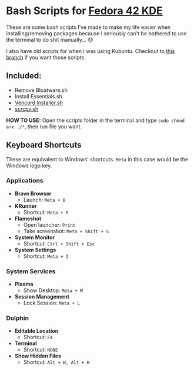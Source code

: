 # Bash Scripts for [Fedora 42 KDE](https://fedoraproject.org/)
These are some bash scripts I've made to make my life easier when installing/removing packages because I seriously can't be bothered to use the terminal to do shit manually... 😓

I also have old scripts for when I was using Kubuntu. Checkout to [this branch](https://github.com/TheRambotnic/linux-bash-scripts/tree/kubuntu) if you want those scripts.

## Included:
* Remove Bloatware.sh
* Install Essentials.sh
* [Vencord Installer.sh](https://github.com/Vendicated/Vencord)
* [scrcpy.sh](https://github.com/Genymobile/scrcpy)

**HOW TO USE:** Open the scripts folder in the terminal and type `sudo chmod a+x ./*`, then run file you want.

## Keyboard Shortcuts
These are equivalent to Windows' shortcuts. `Meta` in this case would be the Windows logo key.

### Applications
* **Brave Browser**
	* Launch: `Meta + B`
* **KRunner**
	* Shortcut: `Meta + R`
* **Flameshot**
	* Open launcher: `Print`
	* Take screenshot: `Meta + Shift + S`
* **System Monitor**
	* Shortcut: `Ctrl + Shift + Esc`
* **System Settings**
	* Shortcut: `Meta + I`

### System Services
* **Plasma**
	* Show Desktop: `Meta + M`
* **Session Management**
	* Lock Session: `Meta + L`

### Dolphin
* **Editable Location**
	* Shortcut: `F4`
* **Terminal**
	* Shortcut: `NONE`
* **Show Hidden Files**
	* Shortcut: `Alt + H, Alt + H`
    
